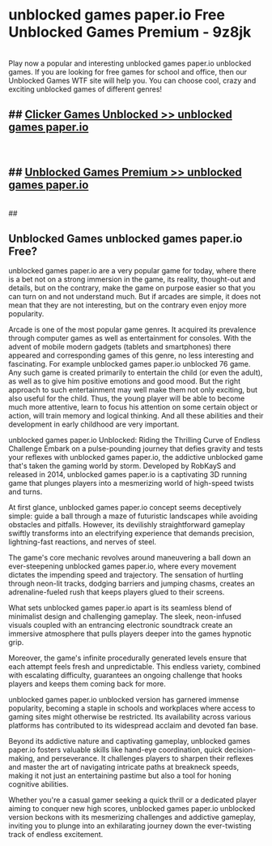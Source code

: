 # unblocked games paper.io  Free Unblocked Games Premium - 9z8jk <br>
<br>
Play now a popular and interesting unblocked games paper.io unblocked games. If you are looking for free games for school and office, then our Unblocked Games WTF site will help you. You can choose cool, crazy and exciting unblocked games of different genres!


## ##  [Clicker Games Unblocked >> unblocked games paper.io](http://freeplayer.one?title=unblocked_games_paper.io&ref=UGames)
  <br>

##  ## [Unblocked Games Premium >> unblocked games paper.io](http://freeplayer.one?title=unblocked_games_paper.io&ref=UGames)
  <br>
  ##



## Unblocked Games unblocked games paper.io Free?

unblocked games paper.io are a very popular game for today, where there is a bet not on a strong immersion in the game, its reality, thought-out and details, but on the contrary, make the game on purpose easier so that you can turn on and not understand much. But if arcades are simple, it does not mean that they are not interesting, but on the contrary even enjoy more popularity.

Arcade is one of the most popular game genres. It acquired its prevalence through computer games as well as entertainment for consoles. With the advent of mobile modern gadgets (tablets and smartphones) there appeared and corresponding games of this genre, no less interesting and fascinating. For example unblocked games paper.io unblocked 76 game. Any such game is created primarily to entertain the child (or even the adult), as well as to give him positive emotions and good mood. But the right approach to such entertainment may well make them not only exciting, but also useful for the child. Thus, the young player will be able to become much more attentive, learn to focus his attention on some certain object or action, will train memory and logical thinking. And all these abilities and their development in early childhood are very important.

unblocked games paper.io Unblocked: Riding the Thrilling Curve of Endless Challenge
Embark on a pulse-pounding journey that defies gravity and tests your reflexes with unblocked games paper.io, the addictive unblocked game that's taken the gaming world by storm. Developed by RobKayS and released in 2014, unblocked games paper.io is a captivating 3D running game that plunges players into a mesmerizing world of high-speed twists and turns.

At first glance, unblocked games paper.io concept seems deceptively simple: guide a ball through a maze of futuristic landscapes while avoiding obstacles and pitfalls. However, its devilishly straightforward gameplay swiftly transforms into an electrifying experience that demands precision, lightning-fast reactions, and nerves of steel.

The game's core mechanic revolves around maneuvering a ball down an ever-steepening unblocked games paper.io, where every movement dictates the impending speed and trajectory. The sensation of hurtling through neon-lit tracks, dodging barriers and jumping chasms, creates an adrenaline-fueled rush that keeps players glued to their screens.

What sets unblocked games paper.io apart is its seamless blend of minimalist design and challenging gameplay. The sleek, neon-infused visuals coupled with an entrancing electronic soundtrack create an immersive atmosphere that pulls players deeper into the games hypnotic grip.

Moreover, the game's infinite procedurally generated levels ensure that each attempt feels fresh and unpredictable. This endless variety, combined with escalating difficulty, guarantees an ongoing challenge that hooks players and keeps them coming back for more.

unblocked games paper.io unblocked version has garnered immense popularity, becoming a staple in schools and workplaces where access to gaming sites might otherwise be restricted. Its availability across various platforms has contributed to its widespread acclaim and devoted fan base.

Beyond its addictive nature and captivating gameplay, unblocked games paper.io fosters valuable skills like hand-eye coordination, quick decision-making, and perseverance. It challenges players to sharpen their reflexes and master the art of navigating intricate paths at breakneck speeds, making it not just an entertaining pastime but also a tool for honing cognitive abilities.

Whether you're a casual gamer seeking a quick thrill or a dedicated player aiming to conquer new high scores, unblocked games paper.io unblocked version beckons with its mesmerizing challenges and addictive gameplay, inviting you to plunge into an exhilarating journey down the ever-twisting track of endless excitement.